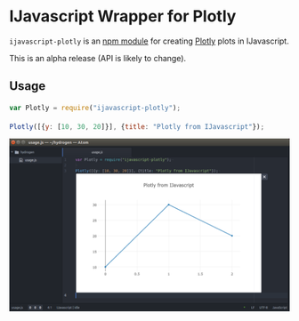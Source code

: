 # IJavascript Wrapper for Plotly

`ijavascript-plotly` is an [npm module](https://www.npmjs.com/) for creating
[Plotly](https://plot.ly/) plots in IJavascript.

This is an alpha release (API is likely to change).


## Usage

```js
var Plotly = require("ijavascript-plotly");

Plotly([{y: [10, 30, 20]}], {title: "Plotly from IJavascript"});
```

![Screenshot: Usage](images/usage.png)

